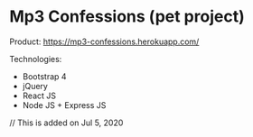 # Mp3 Confessions (pet project)

Product: https://mp3-confessions.herokuapp.com/

Technologies:
+ Bootstrap 4
+ jQuery
+ React JS
+ Node JS + Express JS

// This is added on Jul 5, 2020